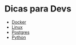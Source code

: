 # Dicas para Devs

- [Docker](pages/docker/index.md)
- [Linux](pages/linux/index.md)
- [Postgres](pages/postgres/index.md)
- [Python](pages/python/index.md)


<script
  src="https://code.jquery.com/jquery-3.6.0.min.js"
  integrity="sha256-/xUj+3OJU5yExlq6GSYGSHk7tPXikynS7ogEvDej/m4="
  crossorigin="anonymous"></script>
<!-- <script>
    $('header').hide()
</script> -->